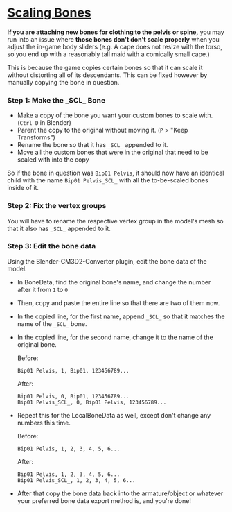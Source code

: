 # [Scaling Bones](https://github.com/luvoid/COM3D2-All-Bout-Bones/blob/main/wiki/Scaling-Bones.md)
**If you are attaching new bones for clothing to the pelvis or spine,** you may run into an issue where **those bones don't don't scale properly** when you adjust the in-game body sliders (e.g. A cape does not resize with the torso, so you end up with a reasonably tall maid with a comically small cape.)

This is because the game copies certain bones so that it can scale it without distorting all of its descendants. This can be fixed however by manually copying the bone in question.

### Step 1: Make the \_SCL_ Bone
* Make a copy of the bone you want your custom bones to scale with. (`Ctrl D` in Blender)
* Parent the copy to the original without moving it. (`P` > "Keep Transforms")
* Rename the bone so that it has `_SCL_` appended to it.
* Move all the custom bones that were in the original that need to be scaled with into the copy

So if the bone in question was `Bip01 Pelvis`, it should now have an identical child with the name `Bip01 Pelvis_SCL_` with all the to-be-scaled bones inside of it.

### Step 2: Fix the vertex groups
You will have to rename the respective vertex group in the model's mesh so that it also has `_SCL_` appended to it.

### Step 3: Edit the bone data
Using the Blender-CM3D2-Converter plugin, edit the bone data of the model.
* In BoneData, find the original bone's name, and change the number after it from `1` to `0`
* Then, copy and paste the entire line so that there are two of them now.
* In the copied line, for the first name, append `_SCL_` so that it matches the name of the `_SCL_` bone.
* In the copied line, for the second name, change it to the name of the original bone.
	 
	 Before: 
	 ```
	 Bip01 Pelvis, 1, Bip01, 123456789...
	 ```
	 After: 
	 ```
	 Bip01 Pelvis, 0, Bip01, 123456789...
	 Bip01 Pelvis_SCL_, 0, Bip01 Pelvis, 123456789...
	 ```
* Repeat this for the LocalBoneData as well, except don't change any numbers this time.
	 
	 Before: 
	 ```
	 Bip01 Pelvis, 1, 2, 3, 4, 5, 6...
	 ```
	 After: 
	 ```
	 Bip01 Pelvis, 1, 2, 3, 4, 5, 6...
	 Bip01 Pelvis_SCL_, 1, 2, 3, 4, 5, 6...
	 ```
* After that copy the bone data back into the armature/object or whatever your preferred bone data export method is, and you're done!
